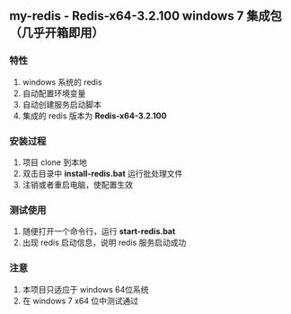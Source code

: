 ## my-redis - Redis-x64-3.2.100 windows 7 集成包（几乎开箱即用）

### 特性
1. windows 系统的 redis
2. 自动配置环境变量
3. 自动创建服务启动脚本
4. 集成的 redis 版本为 **Redis-x64-3.2.100**

### 安装过程
1. 项目 clone 到本地
2. 双击目录中 **install-redis.bat** 运行批处理文件
3. 注销或者重启电脑，使配置生效

### 测试使用
1. 随便打开一个命令行，运行 **start-redis.bat**
2. 出现 redis 启动信息，说明 redis 服务启动成功

### 注意
1. 本项目只适应于 windows 64位系统
2. 在 windows 7 x64 位中测试通过
 